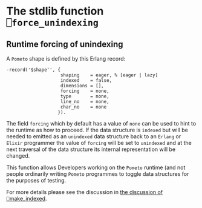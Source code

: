 # The stdlib function `⎕force_unindexing`


## Runtime forcing of unindexing

A `Pometo` shape is defined by this Erlang record:

```
-record('$shape¯', {
                    shaping    = eager, % [eager | lazy]
                    indexed    = false,
                    dimensions = [],
                    forcing    = none,
                    type       = none,
                    line_no    = none,
                    char_no    = none
                   }).
```

The field `forcing` which by default has a value of `none` can be used to hint to the runtime as how to proceed. If the data structure is `indexed` but will be needed to emitted as an `unindexed` data structure back to an `Erlang` or `Elixir` programmer the value of `forcing` will be set to `unindexed` and at the next traversal of the data structure its internal representation will be changed.

This function allows Developers working on the `Pometo` runtime (and not people ordinarily writing `Pometo` programmes to toggle data structures for the purposes of testing.

For more details please see the discussion in [the discussion of ⎕make_indexed](./stdlib_make_indexed_function.md).